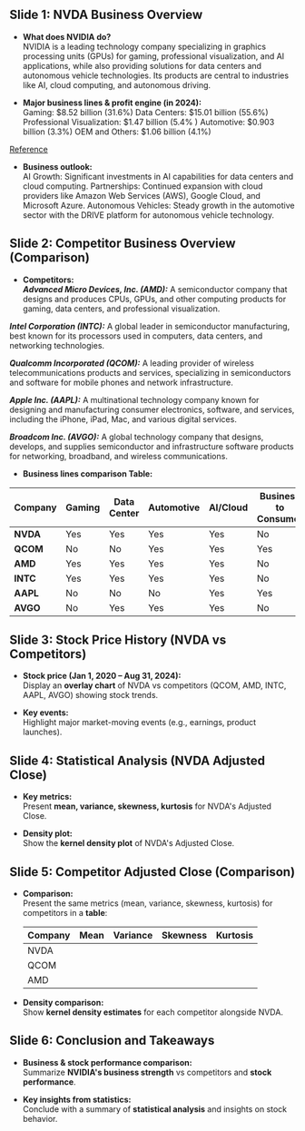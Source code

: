 ## Slide 1: NVDA Business Overview

- **What does NVIDIA do?**  
NVIDIA is a leading technology company specializing in graphics processing units (GPUs) for gaming, professional visualization, and AI applications, while also providing solutions for data centers and autonomous vehicle technologies. Its products are central to industries like AI, cloud computing, and autonomous driving.
  
- **Major business lines & profit engine (in 2024):**  
Gaming: $8.52 billion (31.6%)
Data Centers: $15.01 billion (55.6%)
Professional Visualization: $1.47 billion (5.4%
)
Automotive: $0.903 billion (3.3%)
OEM and Others: $1.06 billion (4.1%)

[Reference](https://s201.q4cdn.com/141608511/files/doc_financials/2024/ar/NVIDIA-2024-Annual-Report.pdf)
  
- **Business outlook:**  
AI Growth: Significant investments in AI capabilities for data centers and cloud computing.
Partnerships: Continued expansion with cloud providers like Amazon Web Services (AWS), Google Cloud, and Microsoft Azure.
Autonomous Vehicles: Steady growth in the automotive sector with the DRIVE platform for autonomous vehicle technology.

## Slide 2: Competitor Business Overview (Comparison)

- **Competitors:**  
***Advanced Micro Devices, Inc. (AMD):*** A semiconductor company that designs and produces CPUs, GPUs, and other computing products for gaming, data centers, and professional visualization.

***Intel Corporation (INTC):*** A global leader in semiconductor manufacturing, best known for its processors used in computers, data centers, and networking technologies.

***Qualcomm Incorporated (QCOM):*** A leading provider of wireless telecommunications products and services, specializing in semiconductors and software for mobile phones and network infrastructure.

***Apple Inc. (AAPL):*** A multinational technology company known for designing and manufacturing consumer electronics, software, and services, including the iPhone, iPad, Mac, and various digital services.

***Broadcom Inc. (AVGO):*** A global technology company that designs, develops, and supplies semiconductor and infrastructure software products for networking, broadband, and wireless communications.
  
- **Business lines comparison Table:**  

| Company   | Gaming | Data Center | Automotive | AI/Cloud | Business to Consumer |
|-----------|--------|-------------|------------|----------|----------------------|
| **NVDA**  | Yes    | Yes         | Yes        | Yes      | No                   |
| **QCOM**  | No     | No          | Yes        | Yes      | Yes                  |
| **AMD**   | Yes    | Yes         | Yes        | Yes      | No                   |
| **INTC**  | Yes    | Yes         | Yes        | Yes      | No                   |
| **AAPL**  | No     | No          | No         | Yes      | Yes                  |
| **AVGO**  | No     | Yes         | Yes        | Yes      | No                   |


## Slide 3: Stock Price History (NVDA vs Competitors)

- **Stock price (Jan 1, 2020 – Aug 31, 2024):**  
  Display an **overlay chart** of NVDA vs competitors (QCOM, AMD, INTC, AAPL, AVGO) showing stock trends.

- **Key events:**  
  Highlight major market-moving events (e.g., earnings, product launches).

## Slide 4: Statistical Analysis (NVDA Adjusted Close)

- **Key metrics:**  
  Present **mean, variance, skewness, kurtosis** for NVDA's Adjusted Close.
  
- **Density plot:**  
  Show the **kernel density plot** of NVDA's Adjusted Close.

## Slide 5: Competitor Adjusted Close (Comparison)

- **Comparison:**  
  Present the same metrics (mean, variance, skewness, kurtosis) for competitors in a **table**:

  | Company | Mean  | Variance | Skewness | Kurtosis |
  |---------|-------|----------|----------|----------|
  | NVDA    |       |          |          |          |
  | QCOM    |       |          |          |          |
  | AMD     |       |          |          |          |

- **Density comparison:**  
  Show **kernel density estimates** for each competitor alongside NVDA.

## Slide 6: Conclusion and Takeaways

- **Business & stock performance comparison:**  
  Summarize **NVIDIA's business strength** vs competitors and **stock performance**.

- **Key insights from statistics:**  
  Conclude with a summary of **statistical analysis** and insights on stock behavior.
